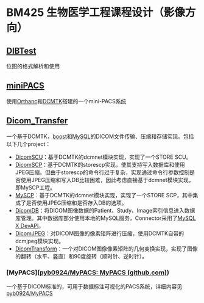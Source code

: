 # BM425 生物医学工程课程设计（影像方向）

## [DIBTest](./DIBTest)
位图的格式解析和使用

## [miniPACS](./miniPACS)
使用[Orthanc](https://www.orthanc-server.com/)和[DCMTK](https://www.dcmtk.org/)搭建的一个mini-PACS系统

## [Dicom_Transfer](./Dicom_Transfer/Dicom_Transfer)

一个基于DCMTK，[boost](https://www.boost.org/)和[MySQL](https://www.mysql.com/)的DICOM文件传输、压缩和存储实现。包括以下几个project：

- [DicomSCU](./Dicom_Transfer/Dicom_Transfer/DicomSCU)：基于DCMTK的dcmnet模块实现，实现了一个STORE SCU。
- [DicomSCP](./Dicom_Transfer/Dicom_Transfer/DicomSCP)：基于DCMTK的storescp实现，使其支持写入数据库和使用JPEG压缩。但由于storescp的命令行过于复杂，实现通过命令行参数控制是否使用JPEG压缩和写入DB比较困难，因此考虑直接基于dcmnet模块实现，即MySCP工程。
- [MySCP](.//Dicom_Transfer/Dicom_Transfer/MySCP)：基于DCMTK的dcmnet模块实现，实现了一个STORE SCP，其中集成了是否使用JPEG压缩和是否存入DB的选项。
- [DicomDB](./Dicom_Transfer/Dicom_Transfer/DicomDB)：将DICOM图像数据的Patient、Study、Image索引信息进入数据库管理。其中数据库部分使用本地的MySQL服务，Connector采用了[MySQL X DevAPI](https://dev.mysql.com/doc/x-devapi-userguide/en/)。
- [DicomJPEG](./Dicom_Transfer/Dicom_Transfer/DicomJPEG)：对DICOM图像的像素矩阵进行压缩，使用DCMTK自带的dcmjpeg模块实现。
- [DicomTransform](./Dicom_Transfer/Dicom_Transfer/DicomTransform)：一个对DICOM图像像素矩阵的几何变换实现，实现了图像的翻转（水平、竖直）和90度旋转（顺时针、逆时针）。

### [MyPACS]([pyb0924/MyPACS: MyPACS (github.com)](https://github.com/pyb0924/MyPACS))

一个基于DICOM标准的，可用于数据标注可视化的PACS系统，详细内容见[pyb0924/MyPACS](https://github.com/pyb0924/MyPACS)

